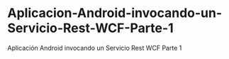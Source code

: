 Aplicacion-Android-invocando-un-Servicio-Rest-WCF-Parte-1
=========================================================

Aplicación Android invocando un Servicio Rest WCF Parte 1
